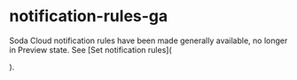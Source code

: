 # notification-rules-ga

Soda Cloud notification rules have been made generally available, no longer in Preview state. See \[Set notification rules]\(

).
